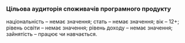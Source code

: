 ### Цільова аудиторія споживачів програмного продукту
національність – немає значення; стать – немає значення; вік – 12+; рівень освіти – немає значення; рівень доходу – немає значення; зайнятість – працює чи навчається.